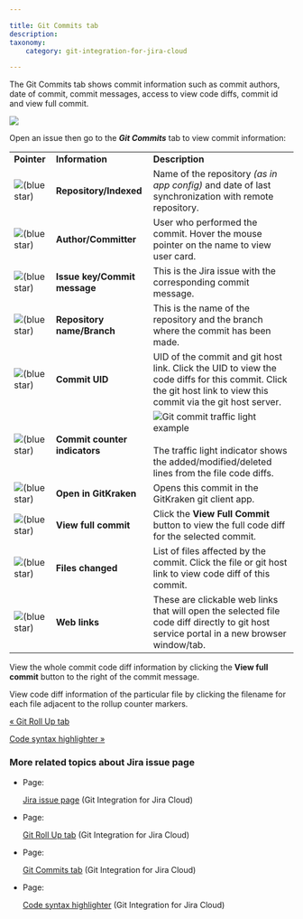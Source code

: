 ```yaml
---

title: Git Commits tab
description:
taxonomy:
    category: git-integration-for-jira-cloud

---
```

The Git Commits tab shows commit information such as commit authors, date of commit, commit messages, access to view code diffs, commit id and view full commit.

![](https://bigbrassband.atlassian.net/wiki/download/thumbnails/1923025766/gitcloud-jira-issue-git-commits-tab-chart.png?version=1&modificationDate=1635422802164&cacheVersion=1&api=v2&width=680&height=272)


Open an issue then go to the _**Git Commits**_ tab to view commit information:

|     |     |     |
| --- | --- | --- |
| **Pointer** | **Information** | **Description** |
| ![(blue star)](/wiki/s/-1639011364/6452/8b4898d3c114827e64ec143b4fa79bb76a6cfa5b/_/images/icons/emoticons/star_blue.png) | **Repository/Indexed** | Name of the repository _(as in app config)_ and date of last synchronization with remote repository. |
| ![(blue star)](/wiki/s/-1639011364/6452/8b4898d3c114827e64ec143b4fa79bb76a6cfa5b/_/images/icons/emoticons/star_blue.png) | **Author/Committer** | User who performed the commit. Hover the mouse pointer on the name to view user card. |
| ![(blue star)](/wiki/s/-1639011364/6452/8b4898d3c114827e64ec143b4fa79bb76a6cfa5b/_/images/icons/emoticons/star_blue.png) | **Issue key/Commit message** | This is the Jira issue with the corresponding commit message. |
| ![(blue star)](/wiki/s/-1639011364/6452/8b4898d3c114827e64ec143b4fa79bb76a6cfa5b/_/images/icons/emoticons/star_blue.png) | **Repository name/Branch** | This is the name of the repository and the branch where the commit has been made. |
| ![(blue star)](/wiki/s/-1639011364/6452/8b4898d3c114827e64ec143b4fa79bb76a6cfa5b/_/images/icons/emoticons/star_blue.png) | **Commit UID** | UID of the commit and git host link. Click the UID to view the code diffs for this commit. Click the git host link to view this commit via the git host server. |
| ![(blue star)](/wiki/s/-1639011364/6452/8b4898d3c114827e64ec143b4fa79bb76a6cfa5b/_/images/icons/emoticons/star_blue.png) | **Commit counter indicators** | ![Git commit traffic light example](https://bigbrassband.atlassian.net/wiki/download/thumbnails/1923025766/traffic-light-example.png?version=1&modificationDate=1635423053042&cacheVersion=1&api=v2&width=102&height=13)<br><br>The traffic light indicator shows the added/modified/deleted lines from the file code diffs. |
| ![(blue star)](/wiki/s/-1639011364/6452/8b4898d3c114827e64ec143b4fa79bb76a6cfa5b/_/images/icons/emoticons/star_blue.png) | **Open in GitKraken** | Opens this commit in the GitKraken git client app. |
| ![(blue star)](/wiki/s/-1639011364/6452/8b4898d3c114827e64ec143b4fa79bb76a6cfa5b/_/images/icons/emoticons/star_blue.png) | **View full commit** | Click the **View Full Commit** button to view the full code diff for the selected commit. |
| ![(blue star)](/wiki/s/-1639011364/6452/8b4898d3c114827e64ec143b4fa79bb76a6cfa5b/_/images/icons/emoticons/star_blue.png) | **Files changed** | List of files affected by the commit. Click the file or git host link to view code diff of this commit. |
| ![(blue star)](/wiki/s/-1639011364/6452/8b4898d3c114827e64ec143b4fa79bb76a6cfa5b/_/images/icons/emoticons/star_blue.png) | **Web links** | These are clickable web links that will open the selected file code diff directly to git host service portal in a new browser window/tab. |

View the whole commit code diff information by clicking the **View full commit** button to the right of the commit message.

View code diff information of the particular file by clicking the filename for each file adjacent to the rollup counter markers.

[« Git Roll Up tab](/wiki/spaces/GITCLOUD/pages/1923025721/Git+Roll+Up+tab)

[Code syntax highlighter »](/wiki/spaces/GITCLOUD/pages/1923025790/Code+syntax+highlighter)

### More related topics about Jira issue page

*   Page:

    [Jira issue page](/wiki/spaces/GITCLOUD/pages/1923025695/Jira+issue+page) (Git Integration for Jira Cloud)

*   Page:

    [Git Roll Up tab](/wiki/spaces/GITCLOUD/pages/1923025721/Git+Roll+Up+tab) (Git Integration for Jira Cloud)

*   Page:

    [Git Commits tab](/wiki/spaces/GITCLOUD/pages/1923025766/Git+Commits+tab) (Git Integration for Jira Cloud)

*   Page:

    [Code syntax highlighter](/wiki/spaces/GITCLOUD/pages/1923025790/Code+syntax+highlighter) (Git Integration for Jira Cloud)